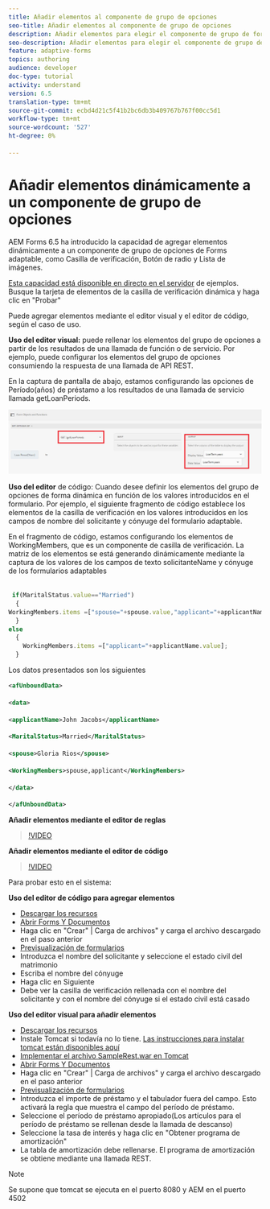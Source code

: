```yaml
---
title: Añadir elementos al componente de grupo de opciones
seo-title: Añadir elementos al componente de grupo de opciones
description: Añadir elementos para elegir el componente de grupo de forma dinámica
seo-description: Añadir elementos para elegir el componente de grupo de forma dinámica
feature: adaptive-forms
topics: authoring
audience: developer
doc-type: tutorial
activity: understand
version: 6.5
translation-type: tm+mt
source-git-commit: ecbd4d21c5f41b2bc6db3b409767b767f00cc5d1
workflow-type: tm+mt
source-wordcount: '527'
ht-degree: 0%

---
```




# Añadir elementos dinámicamente a un componente de grupo de opciones

AEM Forms 6.5 ha introducido la capacidad de agregar elementos dinámicamente a un componente de grupo de opciones de Forms adaptable, como Casilla de verificación, Botón de radio y Lista de imágenes.

[Esta capacidad está disponible en directo en el servidor](https://forms.enablementadobe.com/content/samples/samples.html?query=0) de ejemplos. Busque la tarjeta de elementos de la casilla de verificación dinámica y haga clic en &quot;Probar&quot;


Puede agregar elementos mediante el editor visual y el editor de código, según el caso de uso.

**Uso del editor visual:** puede rellenar los elementos del grupo de opciones a partir de los resultados de una llamada de función o de servicio. Por ejemplo, puede configurar los elementos del grupo de opciones consumiendo la respuesta de una llamada de API REST.

En la captura de pantalla de abajo, estamos configurando las opciones de Período(años) de préstamo a los resultados de una llamada de servicio llamada getLoanPeriods.

![Editor de reglas](assets/ruleeditor.png)

**Uso del editor** de código: Cuando desee definir los elementos del grupo de opciones de forma dinámica en función de los valores introducidos en el formulario. Por ejemplo, el siguiente fragmento de código establece los elementos de la casilla de verificación en los valores introducidos en los campos de nombre del solicitante y cónyuge del formulario adaptable.

En el fragmento de código, estamos configurando los elementos de WorkingMembers, que es un componente de casilla de verificación. La matriz de los elementos se está generando dinámicamente mediante la captura de los valores de los campos de texto solicitanteName y cónyuge de los formularios adaptables

```javascript
 
 if(MaritalStatus.value=="Married")
  {
WorkingMembers.items =["spouse="+spouse.value,"applicant="+applicantName.value];
  }
else
  {
    WorkingMembers.items =["applicant="+applicantName.value];
  }
```

Los datos presentados son los siguientes

```xml
<afUnboundData>

<data>

<applicantName>John Jacobs</applicantName>

<MaritalStatus>Married</MaritalStatus>

<spouse>Gloria Rios</spouse>

<WorkingMembers>spouse,applicant</WorkingMembers>

</data>

</afUnboundData>
```

**Añadir elementos mediante el editor de reglas**

>[!VIDEO](https://video.tv.adobe.com/v/26847?quality=12&learn=on)

**Añadir elementos mediante el editor de código**

>[!VIDEO](https://video.tv.adobe.com/v/26848?quality=12&learn=on)

Para probar esto en el sistema:

**Uso del editor de código para agregar elementos**

* [Descargar los recursos](assets/usingthecodeeditor.zip)
* [Abrir Forms Y Documentos](http://localhost:4502/aem/forms.html/content/dam/formsanddocuments)
* Haga clic en &quot;Crear&quot; | Carga de archivos&quot; y carga el archivo descargado en el paso anterior
* [Previsualización de formularios](http://localhost:4502/content/dam/formsanddocuments/simpleform/jcr:content?wcmmode=disabled)
* Introduzca el nombre del solicitante y seleccione el estado civil del matrimonio
* Escriba el nombre del cónyuge
* Haga clic en Siguiente
* Debe ver la casilla de verificación rellenada con el nombre del solicitante y con el nombre del cónyuge si el estado civil está casado

**Uso del editor visual para añadir elementos**

* [Descargar los recursos](assets/usingthevisualeditor.zip)
* Instale Tomcat si todavía no lo tiene. [Las instrucciones para instalar tomcat están disponibles aquí](https://docs.adobe.com/content/help/en/experience-manager-learn/forms/ic-print-channel-tutorial/introduction.html)
* [Implementar el archivo SampleRest.war en Tomcat](https://forms.enablementadobe.com/content/DemoServerBundles/SampleRest.war)
* [Abrir Forms Y Documentos](http://localhost:4502/aem/forms.html/content/dam/formsanddocuments)
* Haga clic en &quot;Crear&quot; | Carga de archivos&quot; y carga el archivo descargado en el paso anterior
* [Previsualización de formularios](http://localhost:4502/content/dam/formsanddocuments/amortizationschedule/jcr:content?wcmmode=disabled)
* Introduzca el importe de préstamo y el tabulador fuera del campo. Esto activará la regla que muestra el campo del período de préstamo.
* Seleccione el período de préstamo apropiado(Los artículos para el período de préstamo se rellenan desde la llamada de descanso)
* Seleccione la tasa de interés y haga clic en &quot;Obtener programa de amortización&quot;
* La tabla de amortización debe rellenarse. El programa de amortización se obtiene mediante una llamada REST.

>[!NOTE]
> Se supone que tomcat se ejecuta en el puerto 8080 y AEM en el puerto 4502
